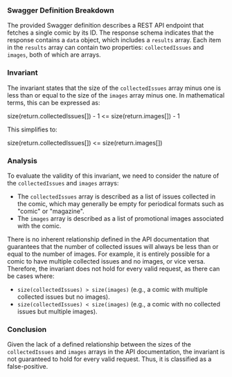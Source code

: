 ### Swagger Definition Breakdown
The provided Swagger definition describes a REST API endpoint that fetches a single comic by its ID. The response schema indicates that the response contains a `data` object, which includes a `results` array. Each item in the `results` array can contain two properties: `collectedIssues` and `images`, both of which are arrays.

### Invariant
The invariant states that the size of the `collectedIssues` array minus one is less than or equal to the size of the `images` array minus one. In mathematical terms, this can be expressed as:

size(return.collectedIssues[]) - 1 <= size(return.images[]) - 1

This simplifies to:

size(return.collectedIssues[]) <= size(return.images[])

### Analysis
To evaluate the validity of this invariant, we need to consider the nature of the `collectedIssues` and `images` arrays:
- The `collectedIssues` array is described as a list of issues collected in the comic, which may generally be empty for periodical formats such as "comic" or "magazine".
- The `images` array is described as a list of promotional images associated with the comic.

There is no inherent relationship defined in the API documentation that guarantees that the number of collected issues will always be less than or equal to the number of images. For example, it is entirely possible for a comic to have multiple collected issues and no images, or vice versa. Therefore, the invariant does not hold for every valid request, as there can be cases where:
- `size(collectedIssues) > size(images)` (e.g., a comic with multiple collected issues but no images).
- `size(collectedIssues) < size(images)` (e.g., a comic with no collected issues but multiple images).

### Conclusion
Given the lack of a defined relationship between the sizes of the `collectedIssues` and `images` arrays in the API documentation, the invariant is not guaranteed to hold for every valid request. Thus, it is classified as a false-positive.
